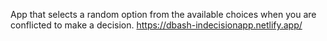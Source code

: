 App that selects a random option from the available choices when you are conflicted to make a decision.
https://dbash-indecisionapp.netlify.app/
